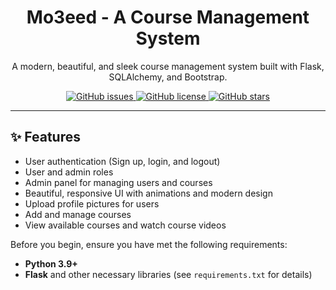 

<h1 align="center">Mo3eed - A Course Management System</h1>

<p align="center">
  A modern, beautiful, and sleek course management system built with Flask, SQLAlchemy, and Bootstrap.
</p>

<p align="center">
  <a href="https://github.com/yourusername/Mo3eed/issues">
    <img alt="GitHub issues" src="https://img.shields.io/github/issues/yourusername/Mo3eed">
  </a>
  <a href="https://github.com/yourusername/Mo3eed/blob/main/LICENSE">
    <img alt="GitHub license" src="https://img.shields.io/github/license/yourusername/Mo3eed">
  </a>
  <a href="https://github.com/yourusername/Mo3eed/stargazers">
    <img alt="GitHub stars" src="https://img.shields.io/github/stars/yourusername/Mo3eed">
  </a>
</p>

---

## ✨ Features

- User authentication (Sign up, login, and logout)
- User and admin roles
- Admin panel for managing users and courses
- Beautiful, responsive UI with animations and modern design
- Upload profile pictures for users
- Add and manage courses
- View available courses and watch course videos

Before you begin, ensure you have met the following requirements:
- **Python 3.9+**
- **Flask** and other necessary libraries (see `requirements.txt` for details)
